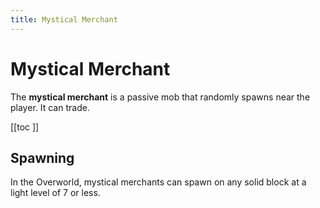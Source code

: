 ```yaml
---
title: Mystical Merchant
---
```


# Mystical Merchant

The **mystical merchant** is a passive mob that randomly spawns near the player. It can trade.

[[toc	]]

## Spawning

In the Overworld, mystical merchants can spawn on any solid block at a light level of 7 or less.